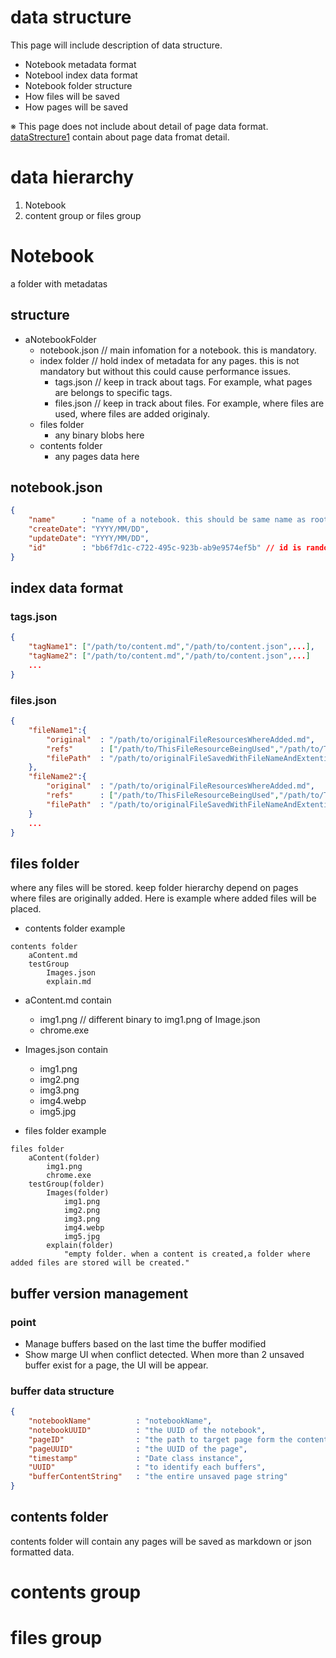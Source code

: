 # data structure
 This page will include description of data structure.

- Notebook metadata format
- Notebool index data format
- Notebook folder structure
- How files will be saved
- How pages will be saved  
  
 ※ This page does not include about detail of page data format. [dataStrecture1](./dataStrecture1.md) contain about page data fromat detail. 


# data hierarchy
1. Notebook
2. content group or files group

# Notebook
 a folder with metadatas

## structure
- aNotebookFolder
    - notebook.json // main infomation for a notebook. this is mandatory.
    - index folder  // hold index of metadata for any pages. this is not mandatory but without this could cause performance issues.
        - tags.json    // keep in track about tags. For example, what pages are belongs to specific tags.
        - files.json   // keep in track about files. For example, where files are used, where files are added originaly. 
    - files folder
        - any binary blobs here
    - contents folder
        - any pages data here

## notebook.json
```json
{
    "name"      : "name of a notebook. this should be same name as root folder of the notebook.",
    "createDate": "YYYY/MM/DD",
    "updateDate": "YYYY/MM/DD",
    "id"        : "bb6f7d1c-c722-495c-923b-ab9e9574ef5b" // id is random uuid
}
```

## index data format
### tags.json
```json
{
    "tagName1": ["/path/to/content.md","/path/to/content.json",...],
    "tagName2": ["/path/to/content.md","/path/to/content.json",...]
    ...
}
```

### files.json
```json
{
    "fileName1":{
        "original"  : "/path/to/originalFileResourcesWhereAdded.md",
        "refs"      : ["/path/to/ThisFileResourceBeingUsed","/path/to/ThisFileResourceBeingUsed1"...],
        "filePath"  : "/path/to/originalFileSavedWithFileNameAndExtention"
    },
    "fileName2":{
        "original"  : "/path/to/originalFileResourcesWhereAdded.md",
        "refs"      : ["/path/to/ThisFileResourceBeingUsed","/path/to/ThisFileResourceBeingUsed1"...],
        "filePath"  : "/path/to/originalFileSavedWithFileNameAndExtention"
    }
    ...
}
```

## files folder
 where any files will be stored. keep folder hierarchy depend on pages where files are originally added. Here is example where added files will be placed.

- contents folder example
```
contents folder
    aContent.md
    testGroup
        Images.json
        explain.md
```
- aContent.md contain
    - img1.png  // different binary to img1.png of Image.json 
    - chrome.exe

- Images.json contain
    - img1.png
    - img2.png
    - img3.png
    - img4.webp
    - img5.jpg

- files folder example
```
files folder
    aContent(folder)
        img1.png
        chrome.exe
    testGroup(folder)
        Images(folder)
            img1.png
            img2.png
            img3.png
            img4.webp
            img5.jpg
        explain(folder)
            "empty folder. when a content is created,a folder where added files are stored will be created."
```



## buffer version management
### point
- Manage buffers based on the last time the buffer modified
- Show marge UI when conflict detected. When more than 2 unsaved buffer exist for a page, the UI will be appear.

### buffer data structure
```json
{
    "notebookName"          : "notebookName",
    "notebookUUID"          : "the UUID of the notebook",
    "pageID"                : "the path to target page form the content directory of the notebook",
    "pageUUID"              : "the UUID of the page",
    "timestamp"             : "Date class instance",
    "UUID"                  : "to identify each buffers",
    "bufferContentString"   : "the entire unsaved page string"
}
```


## contents folder
 contents folder will contain any pages will be saved as markdown or json formatted data.






# contents group

# files group






